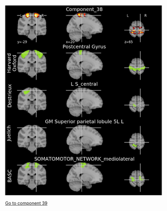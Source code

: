 ![38](preliminary/38.jpg "Component 38")

[Go to component 39](https://parietal-inria.github.io/MODL_atlas/64/39 "Component 39")
